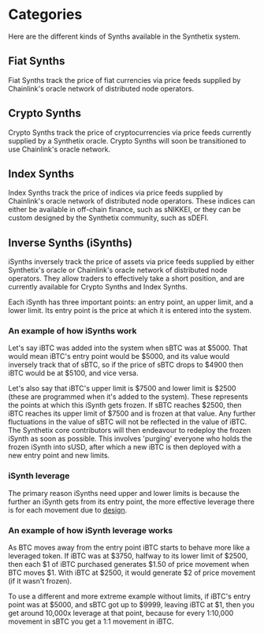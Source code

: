 # Categories

Here are the different kinds of Synths available in the Synthetix system. 

## Fiat Synths

Fiat Synths track the price of fiat currencies via price feeds supplied by Chainlink's oracle network of distributed node operators.  

## Crypto Synths

Crypto Synths track the price of cryptocurrencies via price feeds currently supplied by a Synthetix oracle. Crypto Synths will soon be transitioned to use Chainlink's oracle network. 

## Index Synths

Index Synths track the price of indices via price feeds supplied by Chainlink's oracle network of distributed node operators. 
These indices can either be available in off-chain finance, such as sNIKKEI, or they can be custom designed by the Synthetix community, such as sDEFI. 

## Inverse Synths (iSynths)

iSynths inversely track the price of assets via price feeds supplied by either Synthetix's oracle or Chainlink's oracle network of distributed node operators. 
They allow traders to effectively take a short position, and are currently available for Crypto Synths and Index Synths. 

Each iSynth has three important points: an entry point, an upper limit, and a lower limit. Its entry point is the price at which it is entered into the system. 

### An example of how iSynths work

Let's say iBTC was added into the system when sBTC was at $5000. That would mean iBTC's entry point would be $5000, and its value would inversely track that of sBTC, so if the price of sBTC drops to $4900 then iBTC would be at $5100, and vice versa. 

Let's also say that iBTC's upper limit is $7500 and lower limit is $2500 (these are programmed when it's added to the system). These represents the points at which this iSynth gets frozen. If sBTC reaches $2500, then iBTC reaches its upper limit of $7500 and is frozen at that value. Any further fluctuations in the value of sBTC will not be reflected in the value of iBTC. The Synthetix core contributors will then endeavour to redeploy the frozen iSynth as soon as possible. This involves 'purging' everyone who holds the frozen iSynth into sUSD, after which a new iBTC is then deployed with a new entry point and new limits. 

### iSynth leverage

The primary reason iSynths need upper and lower limits is because the further an iSynth gets from its entry point, the more effective leverage there is for each movement due to [design](https://docs.synthetix.io/contracts/exchangerates/#rateorinverted). 

### An example of how iSynth leverage works

As BTC moves away from the entry point iBTC starts to behave more like a leveraged token. If iBTC was at $3750, halfway to its lower limit of $2500, then each $1 of iBTC purchased generates $1.50 of price movement when BTC moves $1. With iBTC at $2500, it would generate $2 of price movement (if it wasn't frozen).  

To use a different and more extreme example without limits, if iBTC's entry point was at $5000, and sBTC got up to $9999, leaving iBTC at $1, then you get around 10,000x leverage at that point, because for every 1:10,000 movement in sBTC you get a 1:1 movement in iBTC. 
